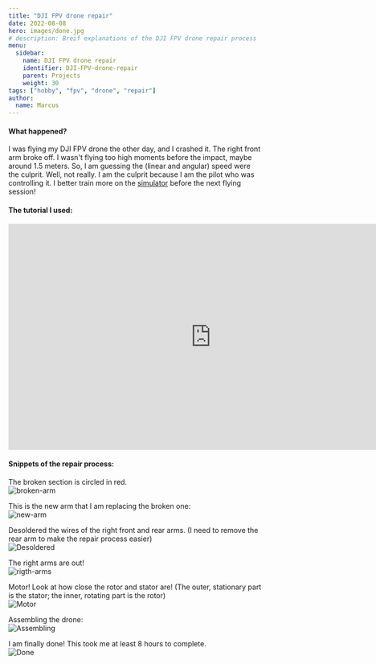 ```yaml
---
title: "DJI FPV drone repair"
date: 2022-08-08
hero: images/done.jpg
# description: Breif explanations of the DJI FPV drone repair process
menu:
  sidebar:
    name: DJI FPV drone repair
    identifier: DJI-FPV-drone-repair
    parent: Projects
    weight: 30
tags: ["hobby", "fpv", "drone", "repair"]
author: 
  name: Marcus
---
```

#### What happened?
I was flying my DJI FPV drone the other day, and I crashed it. The right front arm broke off. I wasn't flying too high moments before the impact, maybe around 1.5 meters. So, I am guessing the (linear and angular) speed were the culprit. Well, not really. I am the culprit because I am the pilot who was controlling it. I better train more on the [simulator](https://www.liftoff-game.com) before the next flying session!

#### The tutorial I used: 
<iframe width="805" height="450" src="https://www.youtube-nocookie.com/embed/5Fti49PDDbU" title="YouTube video player" frameborder="0" allow="accelerometer; autoplay; clipboard-write; encrypted-media; gyroscope; picture-in-picture" allowfullscreen></iframe>

#### Snippets of the repair process:
The broken section is circled in red. \
![broken-arm](images/just-disassmbling.jpg)


This is the new arm that I am replacing the broken one:\
![new-arm](images/arm.jpg)

Desoldered the wires of the right front and rear arms. (I need to remove the rear arm to make the repair process easier)\
![Desoldered](images/desoldered.jpg)

The right arms are out!\
![rigth-arms](images/replacing-arm.jpg)

Motor! Look at how close the rotor and stator are! (The outer, stationary part is the stator; the inner, rotating part is the rotor)\
![Motor](images/motor.jpg)

Assembling the drone:\
![Assembling](images/assemble.jpg)

I am finally done! This took me at least 8 hours to complete.\
![Done](images/done.jpg)


